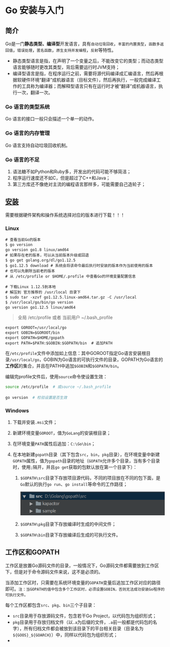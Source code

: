 # Go 安装与入门

## 简介

Go是一门**静态类型、编译型**开发语言，具有`自动垃圾回收`，`丰富的内置类型`，`函数多返回值`，`错误处理`，`匿名函数`，`原生支持并发编程`，`反射`等特性。

- 静态类型语言是指，在声明了一个变量之后，不能改变它的类型；而动态类型语言能够随时更改其类型，背后需要运行时JVM支持；
- 编译型语言是指，在程序运行之前，需要将源代码编译成汇编语言，然后再根据软硬件环境“翻译”成机器语言（目标文件），然后再执行，一般完成编译工作的工具称为编译器；而解释型语言只有在运行时才被“翻译”成机器语言，执行一次，翻译一次。

### Go 语言的类型系统

Go 语言的接口一般只会描述一个单一的动作。

### Go 语言的内存管理

Go 语言支持自动垃圾回收机制。

### Go 语言的不足

1. 语法糖不如Python和Ruby多，开发出的代码可能不够简洁；
2. 程序运行速度还不如C，但是超过了C++和Java；
3. 第三方库还不像绝对主流的编程语言那样多，可能需要自己造轮子；

## [安装](https://golang.google.cn/dl/)

需要根据硬件架构和操作系统选择对应的版本进行下载！！！

### Linux

```shell
# 查看当前Go的版本
$ go version
go version go1.8 linux/amd64
# 如果存在老的版本，可以从当前版本升级或回退
$ go get golang.org/dl/go1.12.5
$ go1.12.5 download # 系统会将该命令最后执行时安装的版本作为当前使用的版本
# 也可以先删除当前老的版本
# 从 /etc/profile or $HOME/.profile 中查看Go的环境变量配置信息

# 下载Linux 1.12.5到本地
# 解压到 官方推荐的 /usr/local 目录下
$ sudo tar -xzvf go1.12.5.linux-amd64.tar.gz -C /usr/local
$ /usr/local/go/bin/go version
go version go1.12.5 linux/amd64
```

> 全局 /etc/profile 或者 当前用户 ~/.bash_profile

```
export GOROOT=/usr/local/go
export GOBIN=$GOROOT/bin
export GOPATH=$HOME/gopath
export PATH=$PATH:$GOBIN:$GOPATH/bin  # 追加PATH
```

在`/etc/profile`文件中添加如上信息：其中GOROOT指定Go语言安装根目录`/usr/local/go`，GOBIN为Go语言的可执行文件的目录，GOPATH为Go语言的**工作区**的集合，并且在PATH中追加`$GOBIN`和`$GOPATH/bin`。

编辑完profile文件后，使用`source`命令使设置生效：

```bash
source /etc/profile  # 或source ~/.bash_profile

go version  # 检验设置是否生效
```

### Windows

1. 下载并安装`.msi`文件；

2. 新建环境变量`GOROOT`，值为`GoLang`的安装根目录；

3. 在环境变量`PATH`属性后追加：`C:\Go\bin`；

4. 在本地新建`gopath`目录（其下包含`src`，`bin`，`pkg`目录），在环境变量中新建`GOPATH`属性，值为`gopath`目录的地址（`GOPATH`允许多个目录，当有多个目录时，使用`;`隔开，并且`go get`获取的包默认放在第一个目录下）：

   1. `$GOPATH\src`目录下存放项目源代码，不同的项目放在不同的包下面，是`Go`默认的执行`go run`、`go install`等命令的工作路径；

      ![1566386273476](assets/1566386273476.png)

   2. `$GOPATH\pkg`目录下存放编译时生成的中间文件；

   3. `$GOPATH\bin`目录下存放编译后生成的可执行文件。

## 工作区和GOPATH

工作区是放置Go源码文件的目录，一般情况下，Go源码文件都需要放到工作区下，但是对于命令源码文件来说，这不是必须的。

当添加工作区时，只需要在系统环境变量的`GOPATH`变量后追加工作区对应的路径即可。`注：当GOPATH的值中包含多个工作区时，必须设置GOBIN，否则无法成功安装Go程序的可执行文件。`

每个工作区都包含`src`、`pkg`、`bin`三个子目录：

- `src`目录用于存放源码文件，包含若干Go Project，以代码包为组织形式；
- `pkg`目录用于存放归档文件（以`.a`为后缀的文件，`.a`前一般都是代码包的名字），所有归档文件都会被放到该目录下的平台相关目录（目录名为`${GOOS}_${GOARCH}`）中，同样以代码包为组织形式；
- 